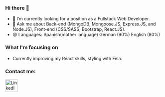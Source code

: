 ### Hi there 👋


<!-- **habidbesp/habidbesp** is a ✨ _special_ ✨ repository because its `README.md` (this file) appears on your GitHub profile.
Here are some ideas to get you started: -->

- 🌱 I’m currently looking for a position as a Fullstack Web Developer.
- 💬 Ask me about Back-end (MongoDB, Mongoose.JS, Express.JS, and Node.JS), Front-end (CSS/SASS, Bootstrap, React.JS).
- 😄 Languages: Spanish(mother language) German (90%) English (80%)

### What I'm focusing on 

- Currently improving my React skills, styling with Fela.

### Contact me:

<a href="https://www.linkedin.com/in/habidbadillo/">
  <img align="left" src="https://cdn-icons-png.flaticon.com/512/174/174857.png" alt="LinkedIn" width="40px"/>
</a>

